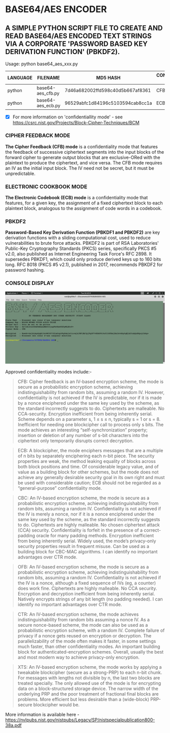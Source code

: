 # BASE64/AES ENCODER
## A SIMPLE PYTHON SCRIPT FILE TO CREATE AND READ BASE64/AES ENCODED TEXT STRINGS VIA A CORPORATE 'PASSWORD BASED KEY DERIVATION FUNCTION' (PBKDF2).

Usage: python base64_aes_xxx.py

| LANGUAGE | FILENAME          | MD5 HASH                         | CONFIDENTIALITY MODE |
|------    |------             | -------                          | -----                |
| python   | base64-aes_cfb.py | 7d46a682002ffd598c40d5b667af8361 | CFB                  |
| python   | base64-aes_ecb.py | 96529abfc1d84196c5103594cab8cc1a | ECB                  |

- [x] For more information on 'confidentiallity mode' - see https://csrc.nist.gov/Projects/Block-Cipher-Techniques/BCM

### CIPHER FEEDBACK MODE
__The Cipher Feedback (CFB) mode__ is a confidentiality mode that features the feedback of successive ciphertext segments into the input blocks of the forward cipher to generate output blocks that are exclusive-ORed with the plaintext to produce the ciphertext, and vice versa. The CFB mode requires an IV as the initial input block. The IV need not be secret, but it must be unpredictable.

### ELECTRONIC COOKBOOK MODE
__The Electronic Codebook (ECB) mode__ is a confidentiality mode that features, for a given key, the assignment of a fixed ciphertext block to each plaintext block, analogous to the assignment of code words in a codebook.

### PBKDF2
__Password-Based Key Derivation Function (PBKDF1 and PBKDF2)__ are key derivation functions with a sliding computational cost, used to reduce vulnerabilities to brute force attacks. PBKDF2 is part of RSA Laboratories' Public-Key Cryptography Standards (PKCS) series, specifically PKCS #5 v2.0, also published as Internet Engineering Task Force's RFC 2898. It supersedes PBKDF1, which could only produce derived keys up to 160 bits long. RFC 8018 (PKCS #5 v2.1), published in 2017, recommends PBKDF2 for password hashing.

### CONSOLE DISPLAY
![Screenshot](picture1.png)

Approved confidentiality modes include:-

> CFB: Cipher feedback is an IV-based encryption scheme, the mode is secure as a probabilistic encryption scheme, achieving indistinguishability from random bits, assuming a random IV. 
> However, confidentiality is not achieved if the IV is predictable, nor if it is made by a nonce enciphered under the same key used by the scheme, as the standard incorrectly suggests to do.
> Ciphertexts are malleable. 
> No CCA-security. 
> Encryption inefficient from being inherently serial.
> Scheme depends on a parameter s, 1 ≤ s ≤ n, typically s = 1 or s = 8. Inefficient for needing one blockcipher call to process only s bits. 
> The mode achieves an interesting  “self-synchronization” property; insertion or deletion of any number of s-bit characters into the ciphertext only temporarily disrupts correct decryption.

> ECB: A blockcipher, the mode enciphers messages that are a multiple of n bits by separately enciphering each n-bit piece.
> The security properties are weak, the method leaking equality of blocks across both block positions and time. 
> Of considerable legacy value, and of value as a building block for other schemes, but the mode does not achieve any generally desirable security goal in its own right and must be used with considerable caution; ECB should not be regarded as a “general-purpose” confidentiality mode.

> CBC: An IV-based encryption scheme, the mode is secure as a probabilistic encryption scheme, achieving indistinguishability from random bits, assuming a random IV. 
> Confidentiality is not achieved if the IV is merely a nonce, nor if it is a nonce enciphered under the same key used by the scheme, as the standard incorrectly suggests to do. 
> Ciphertexts are highly malleable. 
> No chosen ciphertext attack (CCA) security. 
> Confidentiality is forfeit in the presence of a correct-padding oracle for many padding methods.
> Encryption inefficient from being inherently serial.
> Widely used, the mode’s privacy-only security properties result in frequent misuse.
> Can be used as a building block for CBC-MAC algorithms. I can identify no important advantages over CTR mode.

> OFB: An IV-based encryption scheme, the mode is secure as a probabilistic encryption scheme, achieving indistinguishability from random bits, assuming a random IV. 
> Confidentiality is not achieved if the IV is a nonce, although a fixed sequence of IVs (eg, a counter) does work fine. 
> Ciphertexts are highly malleable.
> No CCA security.
> Encryption and decryption inefficient from being inherently serial.
> Natively encrypts strings of any bit length (no padding needed). 
> I can identify no important advantages over CTR mode.

> CTR: An IV-based encryption scheme, the mode achieves indistinguishability from random bits assuming a nonce IV.
> As a secure nonce-based scheme, the mode can also be used as a probabilistic encryption scheme, with a random IV.
> Complete failure of privacy if a nonce gets reused on encryption or decryption.
> The parallelizability of the mode often makes it faster, in some settings much faster, than other confidentiality modes.
> An important building block for authenticated-encryption schemes.
> Overall, usually the best and most modern way to achieve privacy-only encryption.

> XTS: An IV-based encryption scheme, the mode works by applying a tweakable blockcipher (secure as a strong-PRP) to each n-bit chunk.
> For messages with lengths not divisible by n, the last two blocks are treated specially. 
> The only allowed use of the mode is for encrypting data on a block-structured storage device. 
> The narrow width of the underlying PRP and the poor treatment of fractional final blocks are problems. 
> More efficient but less desirable than a (wide-block) PRP-secure blockcipher would be.

More information is available here - https://nvlpubs.nist.gov/nistpubs/Legacy/SP/nistspecialpublication800-38a.pdf

